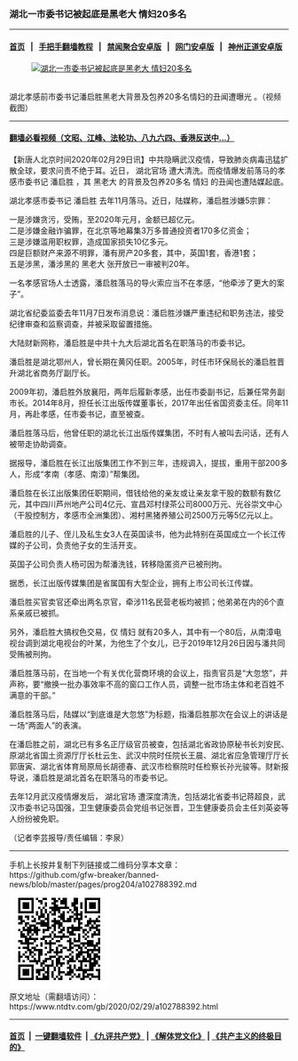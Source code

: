 ### 湖北一市委书记被起底是黑老大 情妇20多名
------------------------

#### [首页](https://github.com/gfw-breaker/banned-news/blob/master/README.md) &nbsp;&nbsp;|&nbsp;&nbsp; [手把手翻墙教程](https://github.com/gfw-breaker/guides/wiki) &nbsp;&nbsp;|&nbsp;&nbsp; [禁闻聚合安卓版](https://github.com/gfw-breaker/bn-android) &nbsp;&nbsp;|&nbsp;&nbsp; [网门安卓版](https://github.com/oGate2/oGate) &nbsp;&nbsp;|&nbsp;&nbsp; [神州正道安卓版](https://github.com/SzzdOgate/update) 



<div><div class="featured_image">
 <a href="https://i.ntdtv.com/assets/uploads/2020/02/facebook_550x288_457a-ihyxcrq3641511.jpg" target="_blank">
  <figure>
   <img alt="湖北一市委书记被起底是黑老大 情妇20多名" src="https://i.ntdtv.com/assets/uploads/2020/02/facebook_550x288_457a-ihyxcrq3641511-800x450.jpg"/>
  </figure><br/>
 </a>
 <span class="caption">
  湖北孝感前市委书记潘启胜黑老大背景及包养20多名情妇的丑闻遭曝光 。（视频截图）
 </span>
</div>
</div><hr/>

#### [翻墙必看视频（文昭、江峰、法轮功、八九六四、香港反送中...）](https://github.com/gfw-breaker/banned-news/blob/master/pages/link3.md)

<div><div class="post_content" itemprop="articleBody">
 <p>
  【新唐人北京时间2020年02月29日讯】中共隐瞒武汉疫情，导致肺炎病毒迅猛扩散全球，要求问责不绝于耳。近日，
  <ok href="https://www.ntdtv.com/gb/湖北官场.htm">
   湖北官场
  </ok>
  遭大清洗。而疫情爆发前落马的孝感市委书记
  <ok href="https://www.ntdtv.com/gb/潘启胜.htm">
   潘启胜
  </ok>
  ，其
  <ok href="https://www.ntdtv.com/gb/黑老大.htm">
   黑老大
  </ok>
  的背景及包养20多名
  <ok href="https://www.ntdtv.com/gb/情妇.htm">
   情妇
  </ok>
  的丑闻也遭陆媒起底。
 </p>
 <p>
  湖北孝感市委书记
  <ok href="https://www.ntdtv.com/gb/潘启胜.htm">
   潘启胜
  </ok>
  去年11月落马。近日，陆媒称，潘启胜涉嫌5宗罪：
 </p>
 <p>
  一是涉嫌贪污，受贿，至2020年元月，金额已超亿元。
  <br/>
  二是涉嫌金融诈骗罪，在北京等地幕集3万多普通投资者170多亿资金；
  <br/>
  三是涉嫌滥用职权罪，造成国家损失10亿多元。
  <br/>
  四是巨额财产来源不明罪，潘有房产20多套，其中，英国1套，香港1套；
  <br/>
  五是涉黑，潘涉黑的
  <ok href="https://www.ntdtv.com/gb/黑老大.htm">
   黑老大
  </ok>
  张开放已一审被判20年。
 </p>
 <p>
  一名孝感官场人士透露，潘启胜落马的导火索应当不在孝感，“他牵涉了更大的案子”。
 </p>
 <p>
  湖北省纪委监委去年11月7日发布消息说：潘启胜涉嫌严重违纪和职务违法，接受纪律审查和监察调查，并被采取留置措施。
 </p>
 <p>
  大陆财新网称，潘启胜是中共十九大后湖北首名在职落马的市委书记。
 </p>
 <p>
  潘启胜是湖北鄂州人，曾长期在黄冈任职。2005年，时任市环保局长的潘启胜晋升湖北省商务厅副厅长。
 </p>
 <p>
  2009年初，潘启胜外放襄阳，两年后履新孝感，出任市委副书记，后兼任常务副市长。2014年8月，担任长江出版传媒董事长，2017年出任省国资委主任。同年11月，再赴孝感，任市委书记，直至被查。
 </p>
 <p>
  潘启胜落马后，他曾任职的湖北长江出版传媒集团，不时有人被叫去问话，还有人被带走协助调查。
 </p>
 <p>
  据报导，潘启胜在长江出版集团工作不到三年，违规调入，提拔，重用干部200多人，形成“孝南（孝感、南漳）”帮集团。
 </p>
 <p>
  潘启胜在长江出版集团任职期间，借钱给他的亲友或让亲友拿干股的数额有数亿元，其中四川芦州地产公司4亿元、宣昌邓村绿茶公司8000万元、光谷崇文中心（干股控制方，孝感市全洲集团）、湘村黑猪养殖公司2500万元等5亿元以上。
 </p>
 <p>
  潘启胜的儿子、侄儿及私生女3人在英国读书，他为此特别在英国成立一个长江传媒的子公司，负责他子女的生活开支。
 </p>
 <p>
  英国子公司负责人杨可因为帮潘洗钱，转移隐匿资产已被刑拘。
 </p>
 <p>
  据悉，长江出版传媒集团是省属国有大型企业，拥有上市公司长江传媒。
 </p>
 <p>
  潘启胜买官卖官还牵出两名京官，牵涉11名民营老板均被抓；他弟弟在内的6个直系亲戚已被抓。
 </p>
 <p>
  另外，潘启胜大搞权色交易，仅
  <ok href="https://www.ntdtv.com/gb/情妇.htm">
   情妇
  </ok>
  就有20多人，其中有一个80后，从南漳电视台调到湖北电视台的叶某，为他生了个女儿，已于2019年12月26日因与潘共同受贿被刑拘。
 </p>
 <p>
  潘启胜落马前，在当地一个有关优化营商环境的会议上，指责官员是“大忽悠”，并声称，要“撤换一批办事效率不高的窗口工作人员，调整一批市场主体和老百姓不满意的干部。”
 </p>
 <p>
  潘启胜落马后，陆媒以“到底谁是大忽悠”为标题，指潘启胜那次在会议上的讲话是一场“两面人”的表演。
 </p>
 <p>
  在潘启胜之前，湖北已有多名正厅级官员被查，包括湖北省政协原秘书长刘安民、原湖北省国土资源厅厅长杜云生、武汉中院时任院长王晨、湖北省应急管理厅厅长郭唐寅、湖北省体育局原局长胡德春、武汉市检察院时任检察长孙光骏等。财新报导说，潘启胜是湖北首名在职落马的市委书记。
 </p>
 <p>
  去年12月武汉疫情爆发后，
  <ok href="https://www.ntdtv.com/gb/湖北官场.htm">
   湖北官场
  </ok>
  遭深度清洗，包括湖北省委书记蒋超良，武汉市委书记马国强，卫生健康委员会党组书记张晋，卫生健康委员会主任刘英姿等人纷纷被免职。
 </p>
 <p>
  （记者李芸报导/责任编辑：李泉）
 </p>
 <div class="single_ad">
 </div>
</div>
</div>
<hr/>
手机上长按并复制下列链接或二维码分享本文章：<br/>
https://github.com/gfw-breaker/banned-news/blob/master/pages/prog204/a102788392.md <br/>
<a href='https://github.com/gfw-breaker/banned-news/blob/master/pages/prog204/a102788392.md'><img src='https://github.com/gfw-breaker/banned-news/blob/master/pages/prog204/a102788392.md.png'/></a> <br/>
原文地址（需翻墙访问）：https://www.ntdtv.com/gb/2020/02/29/a102788392.html


------------------------
#### [首页](https://github.com/gfw-breaker/banned-news/blob/master/README.md) &nbsp;|&nbsp; [一键翻墙软件](https://github.com/gfw-breaker/nogfw/blob/master/README.md) &nbsp;| [《九评共产党》](https://github.com/gfw-breaker/9ping.md/blob/master/README.md#九评之一评共产党是什么) | [《解体党文化》](https://github.com/gfw-breaker/jtdwh.md/blob/master/README.md) | [《共产主义的终极目的》](https://github.com/gfw-breaker/gczydzjmd.md/blob/master/README.md)


<img src='http://gfw-breaker.win/banned-news/pages/prog204/a102788392.md' width='0px' height='0px'/>